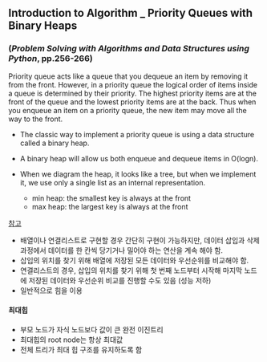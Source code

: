 ## Introduction to Algorithm _ Priority Queues with Binary Heaps
### (*Problem Solving with Algorithms and Data Structures using Python*, pp.256-266)


Priority queue acts like a queue that you dequeue an item by removing it from the front. However, in a priority queue the logical order of items inside a queue is determined by their priority. The highest priority items are at the front of the queue and the lowest priority items are at the back. Thus when you enqueue an item on a priority queue, the new item may move all the way to the front.

- The classic way to implement a priority queue is using a data structure called a binary heap.
- A binary heap will allow us both enqueue and dequeue items in O(logn).
- When we diagram the heap, it looks like a tree, but when we implement it, we use only a single list as an internal representation.

    - min heap: the smallest key is always at the front
    - max heap: the largest key is always at the front

[참고](https://velog.io/@holicme7/우선순위-큐Prioirity-Queue-mbk48cz764)

- 배열이나 연결리스트로 구현할 경우 간단히 구현이 가능하지만, 데이터 삽입과 삭제 과정에서 데이터를 한 칸씩 당기거나 밀어야 하는 연산을 계속 해야 함.
- 삽입의 위치를 찾기 위해 배열에 저장된 모든 데이터와 우선순위를 비교해야 함.
- 연결리스트의 경우, 삽입의 위치를 찾기 위해 첫 번째 노드부터 시작해 마지막 노드에 저장된 데이터와 우선순위 비교를 진행할 수도 있음 (성능 저하)
- 일반적으로 힘을 이용

#### 최대힙
- 부모 노드가 자식 노드보다 값이 큰 완전 이진트리
- 최대힙의 root node는 항상 최대값
- 전체 트리가 최대 힙 구조를 유지하도록 함
